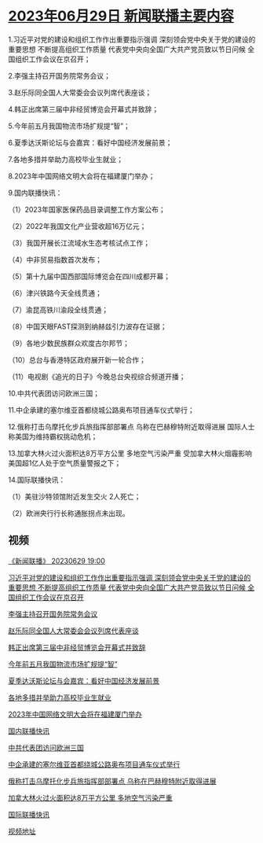 # [2023年06月29日 新闻联播主要内容](https://tv.cctv.com/lm/xwlb/day/20230629.shtml)

1.习近平对党的建设和组织工作作出重要指示强调 深刻领会党中央关于党的建设的重要思想 不断提高组织工作质量 代表党中央向全国广大共产党员致以节日问候 全国组织工作会议在京召开；

2.李强主持召开国务院常务会议；

3.赵乐际同全国人大常委会会议列席代表座谈；

4.韩正出席第三届中非经贸博览会开幕式并致辞；

5.今年前五月我国物流市场扩规提“智”；

6.夏季达沃斯论坛与会嘉宾：看好中国经济发展前景；

7.各地多措并举助力高校毕业生就业；

8.2023年中国网络文明大会将在福建厦门举办；

9.国内联播快讯：

（1）2023年国家医保药品目录调整工作方案公布；

（2）2022年我国文化产业营收超16万亿元；

（3）我国开展长江流域水生态考核试点工作；

（4）中非贸易指数首次发布；

（5）第十九届中国西部国际博览会在四川成都开幕；

（6）津兴铁路今天全线贯通；

（7）渝昆高铁川渝段全线贯通；

（8）中国天眼FAST探测到纳赫兹引力波存在证据；

（9）各地少数民族群众欢度古尔邦节；

（10）总台与香港特区政府展开新一轮合作；

（11）电视剧《追光的日子》今晚总台央视综合频道开播；

10.中共代表团访问欧洲三国；

11.中企承建的塞尔维亚首都绕城公路奥布项目通车仪式举行；

12.俄称打击乌摩托化步兵旅指挥部部署点 乌称在巴赫穆特附近取得进展 国际人士称美国为维持霸权挑动危机；

13.加拿大林火过火面积达8万平方公里 多地空气污染严重 受加拿大林火烟霾影响 美国超1亿人处于空气质量警报之下；

14.国际联播快讯：

（1）美驻沙特领馆附近发生交火 2人死亡；

（2）欧洲央行行长称通胀拐点未出现。

## 视频

[《新闻联播》 20230629 19:00](https://tv.cctv.com/2023/06/29/VIDE1LczCBA4mpws8bhJ4VZR230629.shtml)

[习近平对党的建设和组织工作作出重要指示强调 深刻领会党中央关于党的建设的重要思想 不断提高组织工作质量 代表党中央向全国广大共产党员致以节日问候 全国组织工作会议在京召开](https://tv.cctv.com/2023/06/29/VIDEGC92IsdxJoIE8tc3D6Ue230629.shtml)

[李强主持召开国务院常务会议](https://tv.cctv.com/2023/06/29/VIDEiMus2PxKCYSKlbIVZ1kP230629.shtml)

[赵乐际同全国人大常委会会议列席代表座谈](https://tv.cctv.com/2023/06/29/VIDEbmhhjF2JUVNMzIFXtryn230629.shtml)

[韩正出席第三届中非经贸博览会开幕式并致辞](https://tv.cctv.com/2023/06/29/VIDEO0mF2GtEocKFU5Eq90JS230629.shtml)

[今年前五月我国物流市场扩规提“智”](https://tv.cctv.com/2023/06/29/VIDEreDcnasQ6fVRWL5lNimK230629.shtml)

[夏季达沃斯论坛与会嘉宾：看好中国经济发展前景](https://tv.cctv.com/2023/06/29/VIDEmDlk4yFhAlTCZ9hh3jXE230629.shtml)

[各地多措并举助力高校毕业生就业](https://tv.cctv.com/2023/06/29/VIDEVoMN2rOCWS5z9JA5P700230629.shtml)

[2023年中国网络文明大会将在福建厦门举办](https://tv.cctv.com/2023/06/29/VIDEeYz6eYjSBHngYYRkjdPh230629.shtml)

[国内联播快讯](https://tv.cctv.com/2023/06/29/VIDEvpp3eAyRJorwLGWhl82R230629.shtml)

[中共代表团访问欧洲三国](https://tv.cctv.com/2023/06/29/VIDE4vARfaTOAEFlN6OcT9PO230629.shtml)

[中企承建的塞尔维亚首都绕城公路奥布项目通车仪式举行](https://tv.cctv.com/2023/06/29/VIDEeeced5swAjrpOaZ5BM1e230629.shtml)

[俄称打击乌摩托化步兵旅指挥部部署点 乌称在巴赫穆特附近取得进展](https://tv.cctv.com/2023/06/29/VIDEqddtLoqyVHQFw5NxmvqF230629.shtml)

[加拿大林火过火面积达8万平方公里 多地空气污染严重](https://tv.cctv.com/2023/06/29/VIDEcs1jIo0JEGw3MYq7vqSl230629.shtml)

[国际联播快讯](https://tv.cctv.com/2023/06/29/VIDEFI3eu9VIbH7vk4DnDlmw230629.shtml)

[视频地址](https://tv.cctv.com/lm/xwlb/day/20230629.shtml) 

